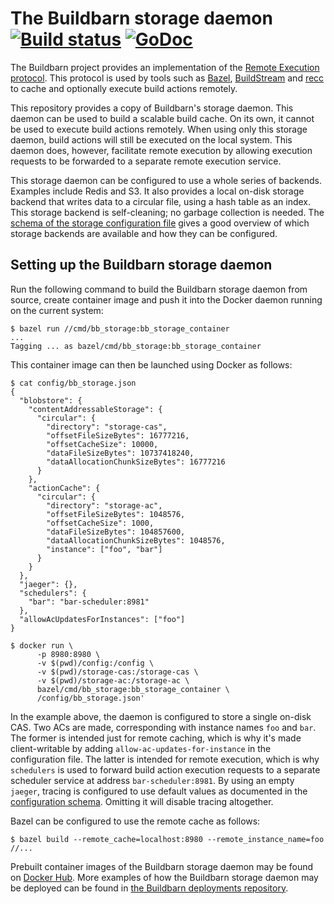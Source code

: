 # The Buildbarn storage daemon [![Build status](https://badge.buildkite.com/212ccc2e6aab9f4df6490b30390492365c5641e65a768e5a51.svg)](https://buildkite.com/buildbarn/bb-storage) [![GoDoc](https://godoc.org/github.com/buildbarn/bb-storage?status.svg)](https://godoc.org/github.com/buildbarn/bb-storage)

The Buildbarn project provides an implementation of the
[Remote Execution protocol](https://github.com/bazelbuild/remote-apis).
This protocol is used by tools such as [Bazel](https://bazel.build/),
[BuildStream](https://wiki.gnome.org/Projects/BuildStream/) and
[recc](https://gitlab.com/bloomberg/recc) to cache and optionally
execute build actions remotely.

This repository provides a copy of Buildbarn's storage daemon. This
daemon can be used to build a scalable build cache. On its own, it
cannot be used to execute build actions remotely. When using only this
storage daemon, build actions will still be executed on the local
system. This daemon does, however, facilitate remote execution by
allowing execution requests to be forwarded to a separate remote
execution service.

This storage daemon can be configured to use a whole series of backends.
Examples include Redis and S3. It also provides a local on-disk storage
backend that writes data to a circular file, using a hash table as an
index. This storage backend is self-cleaning; no garbage collection is
needed. The [schema of the storage configuration file](https://github.com/buildbarn/bb-storage/blob/master/pkg/proto/configuration/bb_storage/bb_storage.proto)
gives a good overview of which storage backends are available and how
they can be configured.

## Setting up the Buildbarn storage daemon

Run the following command to build the Buildbarn storage daemon from
source, create container image and push it into the Docker daemon
running on the current system:

```
$ bazel run //cmd/bb_storage:bb_storage_container
...
Tagging ... as bazel/cmd/bb_storage:bb_storage_container
```

This container image can then be launched using Docker as follows:

```
$ cat config/bb_storage.json
{
  "blobstore": {
    "contentAddressableStorage": {
      "circular": {
        "directory": "storage-cas",
        "offsetFileSizeBytes": 16777216,
        "offsetCacheSize": 10000,
        "dataFileSizeBytes": 10737418240,
        "dataAllocationChunkSizeBytes": 16777216
      }
    },
    "actionCache": {
      "circular": {
        "directory": "storage-ac",
        "offsetFileSizeBytes": 1048576,
        "offsetCacheSize": 1000,
        "dataFileSizeBytes": 104857600,
        "dataAllocationChunkSizeBytes": 1048576,
        "instance": ["foo", "bar"]
      }
    }
  },
  "jaeger": {},
  "schedulers": {
    "bar": "bar-scheduler:8981"
  },
  "allowAcUpdatesForInstances": ["foo"]
}

$ docker run \
      -p 8980:8980 \
      -v $(pwd)/config:/config \
      -v $(pwd)/storage-cas:/storage-cas \
      -v $(pwd)/storage-ac:/storage-ac \
      bazel/cmd/bb_storage:bb_storage_container \
      /config/bb_storage.json'
```

In the example above, the daemon is configured to store a single on-disk
CAS. Two ACs are made, corresponding with instance names `foo` and
`bar`. The former is intended just for remote caching, which is why it's
made client-writable by adding `allow-ac-updates-for-instance` in the
configuration file. The latter is intended for remote execution, which
is why `schedulers` is used to forward build action execution requests
to a separate scheduler service at address `bar-scheduler:8981`. By
using an empty `jaeger`, tracing is configured to use default values
as documented in the [configuration schema](https://github.com/buildbarn/bb-storage/blob/master/pkg/proto/configuration/bb_storage/bb_storage.proto).
Omitting it will disable tracing altogether.

Bazel can be configured to use the remote cache as follows:

```
$ bazel build --remote_cache=localhost:8980 --remote_instance_name=foo //...
```

Prebuilt container images of the Buildbarn storage daemon may be found
on [Docker Hub](https://hub.docker.com/r/buildbarn/bb-storage). More
examples of how the Buildbarn storage daemon may be deployed can be
found in [the Buildbarn deployments repository](https://github.com/buildbarn/bb-deployments).
